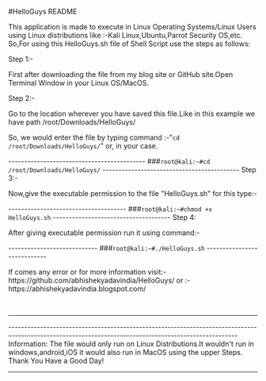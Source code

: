#HelloGuys README
<p>This application is made to execute in Linux Operating Systems/Linux Users using Linux distributions like :-Kali Linux,Ubuntu,Parrot Security OS,etc.
So,For using this HelloGuys.sh file of Shell Script use the steps as follows:</p>
Step 1:-<p>First after downloading the file from my blog site or GitHub site.Open Terminal Window in your Linux OS/MacOS.</p>
Step 2:-<p>Go to the location wherever you have saved this file.Like in this example we have path /root/Downloads/HelloGuys/</p>
<p>So, we would enter the file by typing command :-"<code>cd /root/Downloads/HelloGuys/</code>" or, in your case.</p>
-------------------------------------------
###<code>root@kali:~#cd /root/Downloads/HelloGuys/</code>
-------------------------------------------
Step 3:-<p>Now,give the executable permission to the file "HelloGuys.sh" for this type:-</p>
-------------------------------------
###<code>root@kali:~#chmod +x HelloGuys.sh</code>
-------------------------------------
Step 4:<p>After giving executable permission run it using command:-</p>
----------------------------
###<code>root@kali:~#./HelloGuys.sh</code>
----------------------------
<p>If comes any error or for more information visit:-https://github.com/abhishekyadavindia/HelloGuys/
or :-https://abhishekyadavindia.blogspot.com/<p>
<br/>
<hr>
------------------------------------------------------------------------------------------------------------------------------------------------------
                                                                Information:
The file would only run on Linux Distributions.It wouldn't run in windows,android,iOS it would also run in MacOS using the upper Steps.
                                                          Thank You Have a Good Day!  

------------------------------------------------------------------------------------------------------------------------------------------------------
